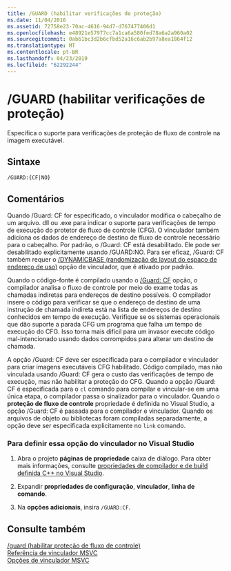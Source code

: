 ```yaml
---
title: /GUARD (habilitar verificações de proteção)
ms.date: 11/04/2016
ms.assetid: 72758e23-70ac-4616-94d7-d767477406d1
ms.openlocfilehash: e48921e57977cc7a1ca6a580fed78a6a2a960a02
ms.sourcegitcommit: 0ab61bc3d2b6cfbd52a16c6ab2b97a8ea1864f12
ms.translationtype: MT
ms.contentlocale: pt-BR
ms.lasthandoff: 04/23/2019
ms.locfileid: "62292244"
---
```

# <a name="guard-enable-guard-checks"></a>/GUARD (habilitar verificações de proteção)

Especifica o suporte para verificações de proteção de fluxo de controle na imagem executável.

## <a name="syntax"></a>Sintaxe

```
/GUARD:{CF|NO}
```

## <a name="remarks"></a>Comentários

Quando /Guard: CF for especificado, o vinculador modifica o cabeçalho de um arquivo. dll ou .exe para indicar o suporte para verificações de tempo de execução do protetor de fluxo de controle (CFG). O vinculador também adiciona os dados de endereço de destino de fluxo de controle necessário para o cabeçalho. Por padrão, o /Guard: CF está desabilitado. Ele pode ser desabilitado explicitamente usando /GUARD:NO. Para ser eficaz, /Guard: CF também requer o [/DYNAMICBASE (randomização de layout do espaço de endereço de uso)](dynamicbase-use-address-space-layout-randomization.md) opção de vinculador, que é ativado por padrão.

Quando o código-fonte é compilado usando o [/Guard: CF](guard-enable-control-flow-guard.md) opção, o compilador analisa o fluxo de controle por meio do exame todas as chamadas indiretas para endereços de destino possíveis. O compilador insere o código para verificar se que o endereço de destino de uma instrução de chamada indireta está na lista de endereços de destino conhecidos em tempo de execução. Verifique se os sistemas operacionais que dão suporte a parada CFG um programa que falha um tempo de execução do CFG. Isso torna mais difícil para um invasor execute código mal-intencionado usando dados corrompidos para alterar um destino de chamada.

A opção /Guard: CF deve ser especificada para o compilador e vinculador para criar imagens executáveis CFG habilitado. Código compilado, mas não vinculada usando /Guard: CF gera o custo das verificações de tempo de execução, mas não habilitar a proteção do CFG. Quando a opção /Guard: CF é especificada para o `cl` comando para compilar e vincular-se em uma única etapa, o compilador passa o sinalizador para o vinculador. Quando o **proteção de fluxo de controle** propriedade é definida no Visual Studio, a opção /Guard: CF é passada para o compilador e vinculador. Quando os arquivos de objeto ou bibliotecas foram compiladas separadamente, a opção deve ser especificada explicitamente no `link` comando.

### <a name="to-set-this-linker-option-in-visual-studio"></a>Para definir essa opção do vinculador no Visual Studio

1. Abra o projeto **páginas de propriedade** caixa de diálogo. Para obter mais informações, consulte [propriedades de compilador e de build definida C++ no Visual Studio](../working-with-project-properties.md).

1. Expandir **propriedades de configuração**, **vinculador**, **linha de comando**.

1. Na **opções adicionais**, insira `/GUARD:CF`.

## <a name="see-also"></a>Consulte também

[/guard (habilitar proteção de fluxo de controle)](guard-enable-control-flow-guard.md)<br/>
[Referência de vinculador MSVC](linking.md)<br/>
[Opções de vinculador MSVC](linker-options.md)
